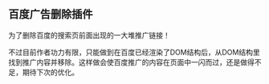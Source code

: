 ## 百度广告删除插件

为了删除百度的搜索页前面出现的一大堆推广链接！

不过目前作者功力有限，只能做到在百度已经渲染了DOM结构后，从DOM结构里找到推广内容并移除。这样做会使百度推广的内容在页面中一闪而过，还是做得不足，期待下次的优化。